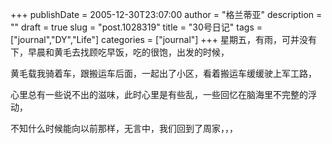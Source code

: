 +++
publishDate = 2005-12-30T23:07:00
author = "格兰蒂亚"
description = ""
draft = true
slug = "post.1028319"
title = "30号日记"
tags = ["journal","DY","Life"]
categories = ["journal"]
+++
星期五，有雨，可并没有下，早晨和黄毛去找顾吃早饭，吃的很饱，出发的时候，

黄毛载我骑着车，跟搬运车后面，一起出了小区，看着搬运车缓缓驶上军工路，

心里总有一些说不出的滋味，此时心里是有些乱，一些回忆在脑海里不完整的浮动，

不知什么时候能向以前那样，无言中，我们回到了周家，，，